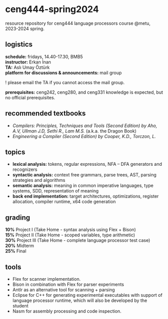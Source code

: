 # ceng444-spring2024
resource repository for ceng444 language processors course @metu, 2023-2024 spring.

## logistics

**schedule:** fridays, 14.40-17.30, BMB5  
**instructor:** Erkan İnan  
**TA:** Aslı Umay Öztürk  
**platform for discussions & announcements:** mail group 

! please email the TA if you cannot access the mail group.

**prerequisites:** ceng242, ceng280, and ceng331 knowledge is expected, but no official prerequisites.

## recommended textbooks
- *Compilers: Principles, Techniques and Tools (Second Edition) by Aho, A.V, Ullman J.D, Sethi R., Lam M.S.* (a.k.a. the Dragon Book)
- *Engineering a Compiler (Second Edition) by Cooper, K.D., Torczon, L.*

## topics
- **lexical analysis:** tokens, regular expressions, NFA – DFA generators and recognizers
- **syntactic analysis:** context free grammars, parse trees, AST, parsing strategies and algorithms
- **semantic analysis:** meaning in common imperative languages, type systems, SDD, representation of meaning
- **back end implementation:** target architectures, optimizations, register allocation, compiler runtime, x64 code generation

## grading
**10%** Project I (Take Home - syntax analysis using Flex + Bison)  
**15%** Project II (Take Home - scoped variables, type arithmetic)  
**30%** Project III (Take Home - complete language processor test case)  
**20%** Midterm  
**25%** Final 

## tools
- Flex for scanner implementation.
- Bison in combination with Flex for parser experiments
- Antlr as an alternative tool for scanning + parsing
- Eclipse for C++ for generating experimental executables with support of language processor runtime, which will also be developed by the student
- Nasm for assembly processing and code inspection.
